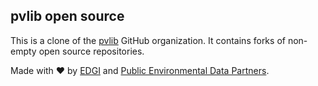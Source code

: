 ## pvlib open source 

This is a clone of the [pvlib](https://github.com/pvlib) GitHub organization. It contains forks 
of non-empty open source repositories.

Made with ❤️ by [EDGI](https://envirodatagov.org) and [Public Environmental Data Partners](https://screening-tools.com/).
